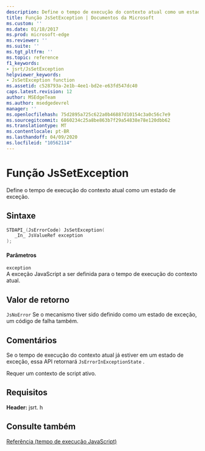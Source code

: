 ```yaml
---
description: Define o tempo de execução do contexto atual como um estado de exceção.
title: Função JsSetException | Documentos da Microsoft
ms.custom: ''
ms.date: 01/18/2017
ms.prod: microsoft-edge
ms.reviewer: ''
ms.suite: ''
ms.tgt_pltfrm: ''
ms.topic: reference
f1_keywords:
- jsrt/JsSetException
helpviewer_keywords:
- JsSetException function
ms.assetid: c528793a-2e1b-4ee1-bd2e-e63fd547dc40
caps.latest.revision: 12
author: MSEdgeTeam
ms.author: msedgedevrel
manager: ''
ms.openlocfilehash: 75d2895a725c622a0b46887d10154c3a0c56c7e9
ms.sourcegitcommit: 6860234c25a8be863b7f29a54838e78e120dbb62
ms.translationtype: MT
ms.contentlocale: pt-BR
ms.lasthandoff: 04/09/2020
ms.locfileid: "10562114"
---
```

# Função JsSetException
Define o tempo de execução do contexto atual como um estado de exceção.  
  
## Sintaxe  
  
```cpp  
STDAPI_(JsErrorCode) JsSetException(  
   _In_ JsValueRef exception  
);  
```  
  
#### Parâmetros  
 `exception`  
 A exceção JavaScript a ser definida para o tempo de execução do contexto atual.  
  
## Valor de retorno  
 `JsNoError` Se o mecanismo tiver sido definido como um estado de exceção, um código de falha também.  
  
## Comentários  
 Se o tempo de execução do contexto atual já estiver em um estado de exceção, essa API retornará `JsErrorInExceptionState` .  
  
 Requer um contexto de script ativo.  
  
## Requisitos  
 **Header:** jsrt. h  
  
## Consulte também  
 [Referência (tempo de execução JavaScript)](../chakra-hosting/reference-javascript-runtime.md)